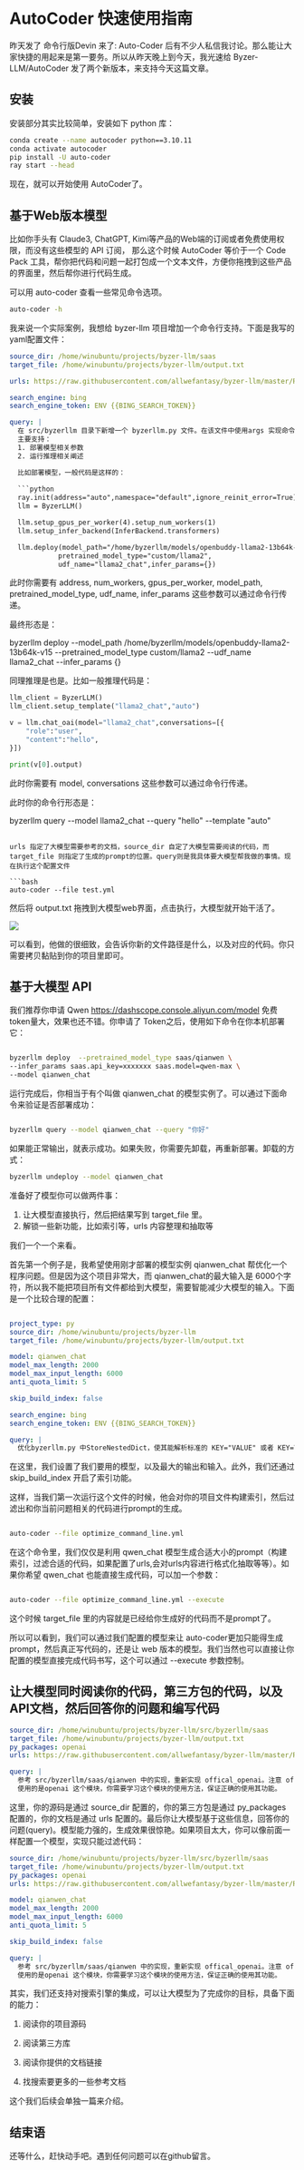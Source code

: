 # AutoCoder 快速使用指南

昨天发了 命令行版Devin 来了: Auto-Coder 后有不少人私信我讨论。那么能让大家快捷的用起来是第一要务。所以从昨天晚上到今天，我光速给 Byzer-LLM/AutoCoder 发了两个新版本，来支持今天这篇文章。

## 安装

安装部分其实比较简单，安装如下 python 库：

```bash
conda create --name autocoder python==3.10.11
conda activate autocoder
pip install -U auto-coder
ray start --head
```

现在，就可以开始使用 AutoCoder了。

## 基于Web版本模型

比如你手头有 Claude3, ChatGPT, Kimi等产品的Web端的订阅或者免费使用权限，而没有这些模型的 API 订阅， 那么这个时候 AutoCoder 等价于一个 Code Pack 工具，帮你把代码和问题一起打包成一个文本文件，方便你拖拽到这些产品的界面里，然后帮你进行代码生成。

可以用 auto-coder 查看一些常见命令选项。

```bash
auto-coder -h
```

我来说一个实际案例，我想给 byzer-llm 项目增加一个命令行支持。下面是我写的yaml配置文件：

```yml
source_dir: /home/winubuntu/projects/byzer-llm/saas
target_file: /home/winubuntu/projects/byzer-llm/output.txt

urls: https://raw.githubusercontent.com/allwefantasy/byzer-llm/master/README.md

search_engine: bing
search_engine_token: ENV {{BING_SEARCH_TOKEN}}

query: |
  在 src/byzerllm 目录下新增一个 byzerllm.py 文件。在该文件中使用args 实现命令行支持。参考 README.md 中的使用方法来增加命令行参数。
  主要支持：
  1. 部署模型相关参数
  2. 运行推理相关阐述

  比如部署模型，一般代码是这样的：
  
  ```python
  ray.init(address="auto",namespace="default",ignore_reinit_error=True)
  llm = ByzerLLM()

  llm.setup_gpus_per_worker(4).setup_num_workers(1)
  llm.setup_infer_backend(InferBackend.transformers)

  llm.deploy(model_path="/home/byzerllm/models/openbuddy-llama2-13b64k-v15",
            pretrained_model_type="custom/llama2",
            udf_name="llama2_chat",infer_params={})
  ```
  此时你需要有 address, num_workers, gpus_per_worker, model_path, pretrained_model_type, udf_name, infer_params 这些参数可以通过命令行传递。

  最终形态是：

  byzerllm deploy --model_path /home/byzerllm/models/openbuddy-llama2-13b64k-v15 --pretrained_model_type custom/llama2 --udf_name llama2_chat --infer_params {}

  同理推理是也是。比如一般推理代码是：

  ```python
  llm_client = ByzerLLM()
  llm_client.setup_template("llama2_chat","auto")

  v = llm.chat_oai(model="llama2_chat",conversations=[{
      "role":"user",
      "content":"hello",
  }])

  print(v[0].output)
  ```
  此时你需要有 model, conversations 这些参数可以通过命令行传递。

  此时你的命令行形态是：
  
  byzerllm query --model llama2_chat --query "hello" --template "auto"
```

urls 指定了大模型需要参考的文档，source_dir 自定了大模型需要阅读的代码，而 target_file 则指定了生成的prompt的位置。query则是我具体要大模型帮我做的事情。现在执行这个配置文件

```bash
auto-coder --file test.yml
```

然后将 output.txt 拖拽到大模型web界面，点击执行，大模型就开始干活了。

![](./images/image1.png)

可以看到，他做的很细致，会告诉你新的文件路径是什么，以及对应的代码。你只需要拷贝黏贴到你的项目里即可。

## 基于大模型 API

我们推荐你申请 Qwen https://dashscope.console.aliyun.com/model 免费token量大，效果也还不错。你申请了 Token之后，使用如下命令在你本机部署它：

```bash

byzerllm deploy  --pretrained_model_type saas/qianwen \
--infer_params saas.api_key=xxxxxxx saas.model=qwen-max \
--model qianwen_chat
```

运行完成后，你相当于有个叫做 qianwen_chat 的模型实例了。可以通过下面命令来验证是否部署成功：

```bash

byzerllm query --model qianwen_chat --query "你好"
```

如果能正常输出，就表示成功。如果失败，你需要先卸载，再重新部署。卸载的方式：

```bash
byzerllm undeploy --model qianwen_chat
```

准备好了模型你可以做两件事：

1. 让大模型直接执行，然后把结果写到 target_file 里。
2. 解锁一些新功能，比如索引等，urls 内容整理和抽取等

我们一个一个来看。

首先第一个例子是，我希望使用刚才部署的模型实例 qianwen_chat 帮优化一个程序问题。但是因为这个项目非常大，而 qianwen_chat的最大输入是 6000个字符，所以我不能把项目所有文件都给到大模型，需要智能减少大模型的输入。下面是一个比较合理的配置：

```yml

project_type: py
source_dir: /home/winubuntu/projects/byzer-llm
target_file: /home/winubuntu/projects/byzer-llm/output.txt

model: qianwen_chat
model_max_length: 2000
model_max_input_length: 6000
anti_quota_limit: 5

skip_build_index: false

search_engine: bing
search_engine_token: ENV {{BING_SEARCH_TOKEN}}

query: |
  优化byzerllm.py 中StoreNestedDict，使其能解析标准的 KEY="VALUE" 或者 KEY=VALUE 的字符串
```

在这里，我们设置了我们要用的模型，以及最大的输出和输入。此外，我们还通过 skip_build_index 开启了索引功能。

这样，当我们第一次运行这个文件的时候，他会对你的项目文件构建索引，然后过滤出和你当前问题相关的代码进行prompt的生成。

```bash

auto-coder --file optimize_command_line.yml
```

在这个命令里，我们仅仅是利用 qwen_chat 模型生成合适大小的prompt（构建索引，过滤合适的代码，如果配置了urls,会对urls内容进行格式化抽取等等）。如果你希望 qwen_chat 也能直接生成代码，可以加一个参数：

```bash

auto-coder --file optimize_command_line.yml --execute
```

这个时候 target_file 里的内容就是已经给你生成好的代码而不是prompt了。

所以可以看到，我们可以通过我们配置的模型来让 auto-coder更加只能得生成prompt，然后真正写代码的，还是让 web 版本的模型。我们当然也可以直接让你配置的模型直接完成代码书写，这个可以通过 --execute 参数控制。

## 让大模型同时阅读你的代码，第三方包的代码，以及API文档，然后回答你的问题和编写代码

```yml
source_dir: /home/winubuntu/projects/byzer-llm/src/byzerllm/saas
target_file: /home/winubuntu/projects/byzer-llm/output.txt
py_packages: openai
urls: https://raw.githubusercontent.com/allwefantasy/byzer-llm/master/README.md

query: |
  参考 src/byzerllm/saas/qianwen 中的实现，重新实现 offical_openai。注意 offical_openai 中
  使用的是openai 这个模块，你需要学习这个模块的使用方法，保证正确的使用其功能。
```

这里，你的源码是通过 source_dir 配置的，你的第三方包是通过 py_packages 配置的，你的文档是通过 urls 配置的。最后你让大模型基于这些信息，回答你的问题(query)。模型能力强的，生成效果很惊艳。如果项目太大，你可以像前面一样配置一个模型，实现只能过滤代码：

```yml
source_dir: /home/winubuntu/projects/byzer-llm/src/byzerllm/saas
target_file: /home/winubuntu/projects/byzer-llm/output.txt
py_packages: openai
urls: https://raw.githubusercontent.com/allwefantasy/byzer-llm/master/README.md

model: qianwen_chat
model_max_length: 2000
model_max_input_length: 6000
anti_quota_limit: 5

skip_build_index: false

query: |
  参考 src/byzerllm/saas/qianwen 中的实现，重新实现 offical_openai。注意 offical_openai 中
  使用的是openai 这个模块，你需要学习这个模块的使用方法，保证正确的使用其功能。
```

其实，我们还支持对搜索引擎的集成，可以让大模型为了完成你的目标，具备下面的能力：

1. 阅读你的项目源码

2. 阅读第三方库

3. 阅读你提供的文档链接

4. 找搜索要更多的一些参考文档

这个我们后续会单独一篇来介绍。

## 结束语

还等什么，赶快动手吧。遇到任何问题可以在github留言。